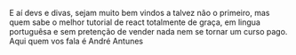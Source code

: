 E aí devs e divas, sejam muito bem vindos a talvez não o primeiro, mas quem sabe o melhor tutorial de react totalmente de
graça, em lingua portuguêsa e sem pretenção de vender nada nem se tornar um curso pago.
Aqui quem vos fala é André Antunes
